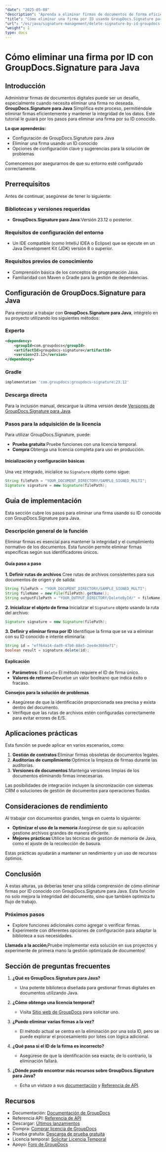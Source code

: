 ```yaml
---
"date": "2025-05-08"
"description": "Aprenda a eliminar firmas de documentos de forma eficiente con GroupDocs.Signature para Java. Esta guía explica la configuración, los pasos de eliminación y la solución de problemas."
"title": "Cómo eliminar una firma por ID usando GroupDocs.Signature para Java"
"url": "/es/java/signature-management/delete-signature-by-id-groupdocs-signature-java/"
"weight": 1
type: docs
---
```

# Cómo eliminar una firma por ID con GroupDocs.Signature para Java

## Introducción

Administrar firmas de documentos digitales puede ser un desafío, especialmente cuando necesita eliminar una firma no deseada. **GroupDocs.Signature para Java** Simplifica este proceso, permitiéndole eliminar firmas eficientemente y mantener la integridad de los datos. Este tutorial le guiará por los pasos para eliminar una firma por su ID conocido.

**Lo que aprenderás:**
- Configuración de GroupDocs.Signature para Java
- Eliminar una firma usando un ID conocido
- Opciones de configuración clave y sugerencias para la solución de problemas

Comencemos por asegurarnos de que su entorno esté configurado correctamente.

## Prerrequisitos

Antes de continuar, asegúrese de tener lo siguiente:

### Bibliotecas y versiones requeridas
- **GroupDocs.Signature para Java**:Versión 23.12 o posterior.

### Requisitos de configuración del entorno
- Un IDE compatible (como IntelliJ IDEA o Eclipse) que se ejecute en un Java Development Kit (JDK) versión 8 o superior.

### Requisitos previos de conocimiento
- Comprensión básica de los conceptos de programación Java.
- Familiaridad con Maven o Gradle para la gestión de dependencias.

## Configuración de GroupDocs.Signature para Java

Para empezar a trabajar con **GroupDocs.Signature para Java**, intégrelo en su proyecto utilizando los siguientes métodos:

### Experto
```xml
<dependency>
    <groupId>com.groupdocs</groupId>
    <artifactId>groupdocs-signature</artifactId>
    <version>23.12</version>
</dependency>
```

### Gradle
```gradle
implementation 'com.groupdocs:groupdocs-signature:23.12'
```

### Descarga directa
Para la inclusión manual, descargue la última versión desde [Versiones de GroupDocs.Signature para Java](https://releases.groupdocs.com/signature/java/).

### Pasos para la adquisición de la licencia
Para utilizar GroupDocs.Signature, puede:
- **Prueba gratuita**:Pruebe funciones con una licencia temporal.
- **Compra**:Obtenga una licencia completa para uso en producción.

#### Inicialización y configuración básicas
Una vez integrado, inicialice su `Signature` objeto como sigue:

```java
String filePath = "YOUR_DOCUMENT_DIRECTORY/SAMPLE_SIGNED_MULTI";
Signature signature = new Signature(filePath);
```

## Guía de implementación

Esta sección cubre los pasos para eliminar una firma usando su ID conocida con GroupDocs.Signature para Java.

### Descripción general de la función

Eliminar firmas es esencial para mantener la integridad y el cumplimiento normativo de los documentos. Esta función permite eliminar firmas específicas según sus identificadores únicos.

#### Guía paso a paso

**1. Definir rutas de archivos**
Cree rutas de archivos consistentes para sus documentos de origen y de salida:

```java
String filePath = "YOUR_DOCUMENT_DIRECTORY/SAMPLE_SIGNED_MULTI";
String fileName = new File(filePath).getName();
String outputFilePath = "YOUR_OUTPUT_DIRECTORY/DeleteById/" + fileName;
```

**2. Inicializar el objeto de firma**
Inicializar el `Signature` objeto usando la ruta del archivo:

```java
Signature signature = new Signature(filePath);
```

**3. Definir y eliminar firma por ID**
Identifique la firma que se va a eliminar con su ID conocido e intente eliminarla:

```java
String id = "eff64a14-dad9-47b0-88e5-2ee4e3604e71";
boolean result = signature.delete(id);
```

#### Explicación
- **Parámetros**: El `delete` El método requiere el ID de firma único.
- **Valores de retorno**:Devuelve un valor booleano que indica éxito o fracaso.

**Consejos para la solución de problemas**
- Asegúrese de que la identificación proporcionada sea precisa y exista dentro del documento.
- Verifique que las rutas de archivos estén configuradas correctamente para evitar errores de E/S.

## Aplicaciones prácticas

Esta función se puede aplicar en varios escenarios, como:

1. **Gestión de contratos**:Eliminar firmas obsoletas de documentos legales.
2. **Auditorías de cumplimiento**:Optimice la limpieza de firmas durante las auditorías.
3. **Versiones de documentos**:Mantenga versiones limpias de los documentos eliminando firmas innecesarias.

Las posibilidades de integración incluyen la sincronización con sistemas CRM o soluciones de gestión de documentos para operaciones fluidas.

## Consideraciones de rendimiento

Al trabajar con documentos grandes, tenga en cuenta lo siguiente:
- **Optimizar el uso de la memoria**:Asegúrese de que su aplicación gestione archivos grandes de manera eficiente.
- **Mejores prácticas**:Utilice las técnicas de gestión de memoria de Java, como el ajuste de la recolección de basura.

Estas prácticas ayudarán a mantener un rendimiento y un uso de recursos óptimos.

## Conclusión

A estas alturas, ya deberías tener una sólida comprensión de cómo eliminar firmas por ID conocido con GroupDocs.Signature para Java. Esta función no solo mejora la integridad del documento, sino que también optimiza tu flujo de trabajo.

### Próximos pasos
- Explore funciones adicionales como agregar o verificar firmas.
- Experimente con diferentes opciones de configuración para adaptar la biblioteca a sus necesidades.

**Llamada a la acción**¡Pruebe implementar esta solución en sus proyectos y experimente de primera mano la gestión optimizada de documentos!

## Sección de preguntas frecuentes

1. **¿Qué es GroupDocs.Signature para Java?**
   - Una potente biblioteca diseñada para gestionar firmas digitales en documentos utilizando Java.

2. **¿Cómo obtengo una licencia temporal?**
   - Visita [Sitio web de GroupDocs](https://purchase.groupdocs.com/temporary-license/) para solicitar uno.

3. **¿Puedo eliminar varias firmas a la vez?**
   - El método actual se centra en la eliminación por una sola ID, pero se puede explorar el procesamiento por lotes con lógica adicional.

4. **¿Qué pasa si el ID de la firma es incorrecto?**
   - Asegúrese de que la identificación sea exacta; de lo contrario, la eliminación fallará.

5. **¿Dónde puedo encontrar más recursos sobre GroupDocs.Signature para Java?**
   - Echa un vistazo a sus [documentación](https://docs.groupdocs.com/signature/java/) y [Referencia de API](https://reference.groupdocs.com/signature/java/).

## Recursos
- Documentación: [Documentación de GroupDocs](https://docs.groupdocs.com/signature/java/)
- Referencia API: [Referencia de API](https://reference.groupdocs.com/signature/java/)
- Descargar: [Últimos lanzamientos](https://releases.groupdocs.com/signature/java/)
- Compra: [Comprar licencia de GroupDocs](https://purchase.groupdocs.com/buy)
- Prueba gratuita: [Descarga de prueba gratuita](https://releases.groupdocs.com/signature/java/)
- Licencia temporal: [Solicitar Licencia Temporal](https://purchase.groupdocs.com/temporary-license/)
- Apoyo: [Foro de GroupDocs](https://forum.groupdocs.com/c/signature/)